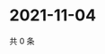 # 2021-11-04

共 0 条

<!-- BEGIN WEIBO -->
<!-- 最后更新时间 Thu Nov 04 2021 20:23:07 GMT+0800 (China Standard Time) -->

<!-- END WEIBO -->
